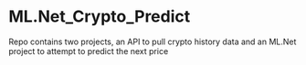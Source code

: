 # ML.Net_Crypto_Predict
Repo contains two projects, an API to pull crypto history data and an ML.Net project to attempt to predict the next price
